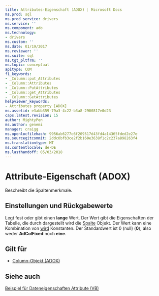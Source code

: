 ```yaml
---
title: Attributes-Eigenschaft (ADOX) | Microsoft Docs
ms.prod: sql
ms.prod_service: drivers
ms.service: ''
ms.component: ado
ms.technology:
- drivers
ms.custom: ''
ms.date: 01/19/2017
ms.reviewer: ''
ms.suite: sql
ms.tgt_pltfrm: ''
ms.topic: conceptual
apitype: COM
f1_keywords:
- _Column::put_Attributes
- _Column::Attributes
- _Column::PutAttributes
- _Column::get_Attributes
- _Column::GetAttributes
helpviewer_keywords:
- Attributes property [ADOX]
ms.assetid: e3abb359-79a3-4c22-b3a8-2900817e0d23
caps.latest.revision: 15
author: MightyPen
ms.author: genemi
manager: craigg
ms.openlocfilehash: 9956ab6277c6f209517d43fd4a14365fded2e27e
ms.sourcegitcommit: 2ddc0bfb3ce2f2b160e3638f1c2c237a898263f4
ms.translationtype: MT
ms.contentlocale: de-DE
ms.lasthandoff: 05/03/2018
---
```

# <a name="attributes-property-adox"></a>Attribute-Eigenschaft (ADOX)
Beschreibt die Spaltenmerkmale.  
  
## <a name="settings-and-return-values"></a>Einstellungen und Rückgabewerte  
 Legt fest oder gibt einen **lange** Wert. Der Wert gibt die Eigenschaften der Tabelle, die durch dargestellt wird die [Spalte](../../../ado/reference/adox-api/column-object-adox.md) Objekt. Der Wert kann eine Kombination von [wird](../../../ado/reference/adox-api/columnattributesenum.md) Konstanten. Der Standardwert ist 0 (null) (**0**), also weder **AdColFixed** noch **eine**.  
  
## <a name="applies-to"></a>Gilt für  
  
- [Column-Objekt (ADOX)](../../../ado/reference/adox-api/column-object-adox.md)  
  
## <a name="see-also"></a>Siehe auch  
 [Beispiel für Dateneigenschaften Attribute (VB)](../../../ado/reference/adox-api/attributes-property-example-vb.md)
